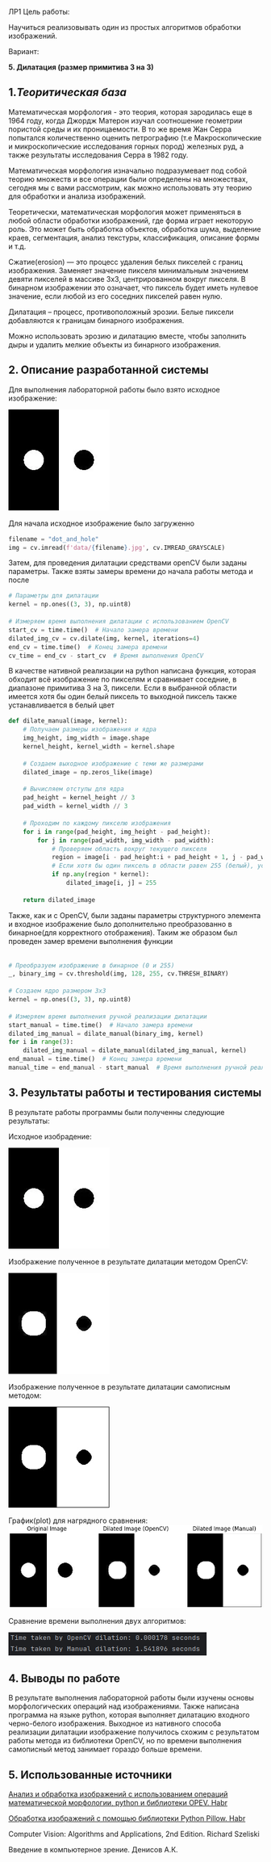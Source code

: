 ЛР1 
Цель работы:

Научиться реализовывать один из простых алгоритмов обработки изображений.

Вариант:

**5. Дилатация (размер примитива 3 на 3)**

## 1._Теоритическая база_

Математическая морфология - это теория, которая зародилась еще в 1964 году, когда Джордж Матерон изучал соотношение геометрии пористой среды и их проницаемости. В то же время Жан Серра попытался количественно оценить петрографию (т.е Макроскопические и микроскопические исследования горных пород) железных руд, а также результаты исследования Серра в 1982 году.

Математическая морфология изначально подразумевает под собой теорию множеств и все операции были определены на множествах, сегодня мы с вами рассмотрим, как можно использовать эту теорию для обработки и анализа изображений.

Теоретически, математическая морфология может применяться в любой области обработки изображений, где форма играет некоторую роль. Это может быть обработка объектов, обработка шума, выделение краев, сегментация, анализ текстуры, классификация, описание формы и т.д.

Сжатие(erosion) — это процесс удаления белых пикселей с границ изображения. Заменяет значение пикселя минимальным значением девяти пикселей в массиве 3x3, центрированном вокруг пикселя. В бинарном изображении это означает, что пиксель будет иметь нулевое значение, если любой из его соседних пикселей равен нулю.



Дилатация – процесс, противоположный эрозии. Белые пиксели добавляются к границам бинарного изображения.

Можно использовать эрозию и дилатацию вместе, чтобы заполнить дыры и удалить мелкие объекты из бинарного изображения.

## 2. Описание разработанной системы

Для выполнения лабораторной работы было взято исходное изображение:

![Исходное изображение](pythonProject/data/dot_and_hole.jpg "Исходное изображение")

Для начала исходное изображение было загруженно 


```python
filename = "dot_and_hole"
img = cv.imread(f'data/{filename}.jpg', cv.IMREAD_GRAYSCALE)
```

Затем, для проведения дилатации средствами openCV были заданы параметры. Также взяты замеры времени до начала работы метода и после

```python
# Параметры для дилатации
kernel = np.ones((3, 3), np.uint8)

# Измеряем время выполнения дилатации с использованием OpenCV
start_cv = time.time()  # Начало замера времени
dilated_img_cv = cv.dilate(img, kernel, iterations=4)
end_cv = time.time()  # Конец замера времени
cv_time = end_cv - start_cv  # Время выполнения OpenCV
```

В качестве нативной реализации на python написана функция, которая обходит всё изображение по пикселям и сравнивает соседние, в диапазоне примитива 3 на 3, пиксели. Если в выбранной области имеется хотя бы один белый пиксель то выходной пиксель также устанавливается в белый цвет

```python
def dilate_manual(image, kernel):
    # Получаем размеры изображения и ядра
    img_height, img_width = image.shape
    kernel_height, kernel_width = kernel.shape

    # Создаем выходное изображение с теми же размерами
    dilated_image = np.zeros_like(image)

    # Вычисляем отступы для ядра
    pad_height = kernel_height // 3
    pad_width = kernel_width // 3

    # Проходим по каждому пикселю изображения
    for i in range(pad_height, img_height - pad_height):
        for j in range(pad_width, img_width - pad_width):
            # Проверяем область вокруг текущего пикселя
            region = image[i - pad_height:i + pad_height + 1, j - pad_width:j + pad_width + 1]
            # Если хотя бы один пиксель в области равен 255 (белый), устанавливаем пиксель в выходном изображении в 255
            if np.any(region * kernel):
                dilated_image[i, j] = 255

    return dilated_image
```
Также, как и с OpenCV, были заданы параметры структурного элемента и входное изображение было дополнительно преобразованно в бинарное(для корректного отображения). Таким же образом был проведен замер времени выполнения функции
```python

# Преобразуем изображение в бинарное (0 и 255)
_, binary_img = cv.threshold(img, 128, 255, cv.THRESH_BINARY)

# Создаем ядро размером 3x3
kernel = np.ones((3, 3), np.uint8)

# Измеряем время выполнения ручной реализации дилатации
start_manual = time.time()  # Начало замера времени
dilated_img_manual = dilate_manual(binary_img, kernel)
for i in range(3):
    dilated_img_manual = dilate_manual(dilated_img_manual, kernel)
end_manual = time.time()  # Конец замера времени
manual_time = end_manual - start_manual  # Время выполнения ручной реализации
```

## 3. Результаты работы и тестирования системы

В результате работы программы были полученны следующие результаты:

Исходное изобрадение:


![исходное изображение](pythonProject/data/dot_and_hole.jpg "исходное изображение")

Изображение полученное в результате дилатации методом OpenCV:


![cv_dilated](pythonProject/data/dot_and_hole_cv_dilated.jpg "cv_dilated")

Изображение полученное в результате дилатации самописным методом:


![manual_dilated](pythonProject/data/dot_and_hole_manual_dilated.jpg "manual_dilated")

График(plot) для нагрядного сравнения:
![plot](pythonProject/data/plot.png "plot")

Сравнение времени выполнения двух алгоритмов:

![time](pythonProject/data/time.png "time")

## 4. Выводы по работе

В результате выполнения лабораторной работы были изучены основы морфологических операций над изображениями. Также написана программа на языке python, которая выполняет дилатацию входного черно-белого изображения. Выходное из нативного способа реализации дилатации изображение получилось схожим с результатом работы метода из библиотеки OpenCV, но по времени выполнения самописный метод занимает гораздо больше времени.  

## 5. Использованные источники

[Анализ и обработка изображений с использованием операций математической морфологии, python и библиотеки OPEV. Habr](https://habr.com/ru/articles/565378/)

[Обработка изображений с помощью библиотеки Python Pillow. Habr](https://habr.com/ru/articles/681248/)

Computer Vision: Algorithms and Applications, 2nd Edition. Richard Szeliski

Введение в компьютерное зрение. Денисов А.К.
